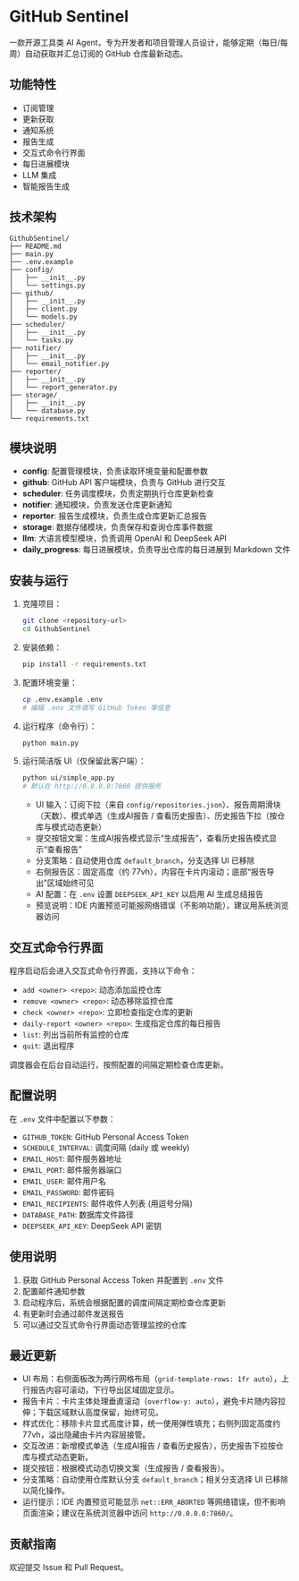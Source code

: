 # GitHub Sentinel

一款开源工具类 AI Agent，专为开发者和项目管理人员设计，能够定期（每日/每周）自动获取并汇总订阅的 GitHub 仓库最新动态。

## 功能特性
- 订阅管理
- 更新获取
- 通知系统
- 报告生成
- 交互式命令行界面
- 每日进展模块
- LLM 集成
- 智能报告生成

## 技术架构

```text
GithubSentinel/
├── README.md
├── main.py
├── .env.example
├── config/
│   ├── __init__.py
│   └── settings.py
├── github/
│   ├── __init__.py
│   ├── client.py
│   └── models.py
├── scheduler/
│   ├── __init__.py
│   └── tasks.py
├── notifier/
│   ├── __init__.py
│   └── email_notifier.py
├── reporter/
│   ├── __init__.py
│   └── report_generator.py
├── storage/
│   ├── __init__.py
│   └── database.py
└── requirements.txt
```

## 模块说明

- **config**: 配置管理模块，负责读取环境变量和配置参数
- **github**: GitHub API 客户端模块，负责与 GitHub 进行交互
- **scheduler**: 任务调度模块，负责定期执行仓库更新检查
- **notifier**: 通知模块，负责发送仓库更新通知
- **reporter**: 报告生成模块，负责生成仓库更新汇总报告
- **storage**: 数据存储模块，负责保存和查询仓库事件数据
- **llm**: 大语言模型模块，负责调用 OpenAI 和 DeepSeek API
- **daily_progress**: 每日进展模块，负责导出仓库的每日进展到 Markdown 文件

## 安装与运行

1. 克隆项目：
   ```bash
   git clone <repository-url>
   cd GithubSentinel
   ```

2. 安装依赖：
   ```bash
   pip install -r requirements.txt
   ```

3. 配置环境变量：
   ```bash
   cp .env.example .env
   # 编辑 .env 文件填写 GitHub Token 等信息
   ```

4. 运行程序（命令行）：
   ```bash
   python main.py
   ```

5. 运行简洁版 UI（仅保留此客户端）：
   ```bash
   python ui/simple_app.py
   # 默认在 http://0.0.0.0:7860 提供服务
   ```
   - UI 输入：订阅下拉（来自 `config/repositories.json`）、报告周期滑块（天数）、模式单选（生成AI报告 / 查看历史报告）、历史报告下拉（按仓库与模式动态更新）
   - 提交按钮文案：生成AI报告模式显示“生成报告”，查看历史报告模式显示“查看报告”
   - 分支策略：自动使用仓库 `default_branch`，分支选择 UI 已移除
   - 右侧报告区：固定高度（约 77vh），内容在卡片内滚动；底部“报告导出”区域始终可见
   - AI 配置：在 `.env` 设置 `DEEPSEEK_API_KEY` 以启用 AI 生成总结报告
   - 预览说明：IDE 内置预览可能报网络错误（不影响功能），建议用系统浏览器访问

## 交互式命令行界面

程序启动后会进入交互式命令行界面，支持以下命令：

- `add <owner> <repo>`: 动态添加监控仓库
- `remove <owner> <repo>`: 动态移除监控仓库
- `check <owner> <repo>`: 立即检查指定仓库的更新
- `daily-report <owner> <repo>`: 生成指定仓库的每日报告
- `list`: 列出当前所有监控的仓库
- `quit`: 退出程序

调度器会在后台自动运行，按照配置的间隔定期检查仓库更新。

## 配置说明

在 `.env` 文件中配置以下参数：

- `GITHUB_TOKEN`: GitHub Personal Access Token
- `SCHEDULE_INTERVAL`: 调度间隔 (daily 或 weekly)
- `EMAIL_HOST`: 邮件服务器地址
- `EMAIL_PORT`: 邮件服务器端口
- `EMAIL_USER`: 邮件用户名
- `EMAIL_PASSWORD`: 邮件密码
- `EMAIL_RECIPIENTS`: 邮件收件人列表 (用逗号分隔)
- `DATABASE_PATH`: 数据库文件路径
- `DEEPSEEK_API_KEY`: DeepSeek API 密钥

## 使用说明

1. 获取 GitHub Personal Access Token 并配置到 `.env` 文件
2. 配置邮件通知参数
3. 启动程序后，系统会根据配置的调度间隔定期检查仓库更新
4. 有更新时会通过邮件发送报告
5. 可以通过交互式命令行界面动态管理监控的仓库

## 最近更新

- UI 布局：右侧面板改为两行网格布局（`grid-template-rows: 1fr auto`），上行报告内容可滚动，下行导出区域固定显示。
- 报告卡片：卡片主体处理垂直滚动（`overflow-y: auto`），避免卡片随内容拉伸；下载区域默认高度保留，始终可见。
- 样式优化：移除卡片显式高度计算，统一使用弹性填充；右侧列固定高度约 77vh，溢出隐藏由卡片内容层接管。
- 交互改进：新增模式单选（生成AI报告 / 查看历史报告），历史报告下拉按仓库与模式动态更新。
- 提交按钮：根据模式动态切换文案（生成报告 / 查看报告）。
- 分支策略：自动使用仓库默认分支 `default_branch`；相关分支选择 UI 已移除以简化操作。
- 运行提示：IDE 内置预览可能显示 `net::ERR_ABORTED` 等网络错误，但不影响页面渲染；建议在系统浏览器中访问 `http://0.0.0.0:7860/`。

## 贡献指南

欢迎提交 Issue 和 Pull Request。